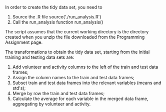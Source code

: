 In order to create the tidy data set, you need to
1. Source the .R file
    source('./run_analysis.R')
2. Call the run_analysis function
    run_analysis()

The script assumes that the current working directory is the directory created
when you unzip the file downloaded from the Programming Assignment page.

The transformations to obtain the tidy data set, starting from the initial
training and testing data sets are:
1. Add volunteer and activity columns to the left of the train and test data frames;
2. Assign the column names to the train and test data frames;
3. Subset train and test data frames into the relevant variables (means and std's);
4. Merge by row the train and test data frames;
5. Calculate the average for each variable in the merged data frame, aggregating
by volunteer and activity.
